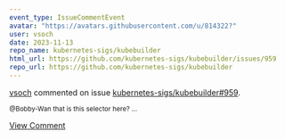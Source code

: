 ```yaml
---
event_type: IssueCommentEvent
avatar: "https://avatars.githubusercontent.com/u/814322?"
user: vsoch
date: 2023-11-13
repo_name: kubernetes-sigs/kubebuilder
html_url: https://github.com/kubernetes-sigs/kubebuilder/issues/959
repo_url: https://github.com/kubernetes-sigs/kubebuilder
---
```


<a href='https://github.com/vsoch' target='_blank'>vsoch</a> commented on issue <a href='https://github.com/kubernetes-sigs/kubebuilder/issues/959' target='_blank'>kubernetes-sigs/kubebuilder#959</a>.

<small>@Bobby-Wan that is this selector here?...</small>

<a href='https://github.com/kubernetes-sigs/kubebuilder/issues/959' target='_blank'>View Comment</a>
